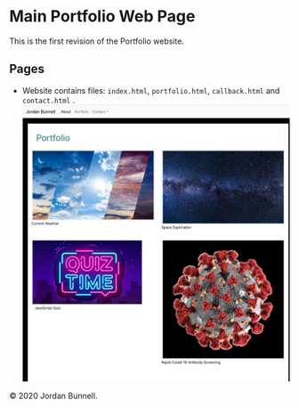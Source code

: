 # Main Portfolio Web Page

This is the first revision of the Portfolio website.  


## Pages

* Website contains files: `index.html`, `portfolio.html`, `callback.html` and `contact.html` .
![Site Screenshot](/screenshot.png) 

© 2020 Jordan Bunnell.
